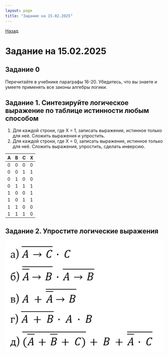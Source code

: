 ```yaml
---
layout: page
title: "Задание на 15.02.2025"
---
```


[Назад](/compsci/10a2024.html)

# Задание на 15.02.2025

## Задание 0
Перечитайте в учебнике параграфы 16-20. Убедитесь, что вы знаете и умеете применять все законы алгебры логики.

## Задание 1. Синтезируйте логическое выражение по таблице истинности любым способом

1. Для каждой строки, где X = 1, записать выражение, истинное только для неё. Сложить выражения и упростить.
2. Для каждой строки, где X = 0, записать выражение, истинное только для неё. Сложить выражения, упростить, сделать инверсию.

|A|B|C|X|
|---|---|---|---|
|0|0|0|0|
|0|0|1|1|
|0|1|0|0|
|0|1|1|1|
|1|0|0|1|
|1|0|1|1|
|1|1|0|0|
|1|1|1|0|

## Задание 2. Упростите логические выражения

![](images/logic1402.png)

